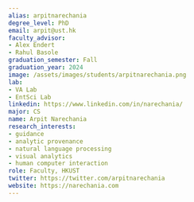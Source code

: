 ```yaml
---
alias: arpitnarechania
degree_level: PhD
email: arpit@ust.hk
faculty_advisor:
- Alex Endert
- Rahul Basole
graduation_semester: Fall
graduation_year: 2024
image: /assets/images/students/arpitnarechania.png
lab:
- VA Lab
- EntSci Lab
linkedin: https://www.linkedin.com/in/narechania/
major: CS
name: Arpit Narechania
research_interests:
- guidance
- analytic provenance
- natural language processing
- visual analytics
- human computer interaction
role: Faculty, HKUST
twitter: https://twitter.com/arpitnarechania
website: https://narechania.com
---
```

